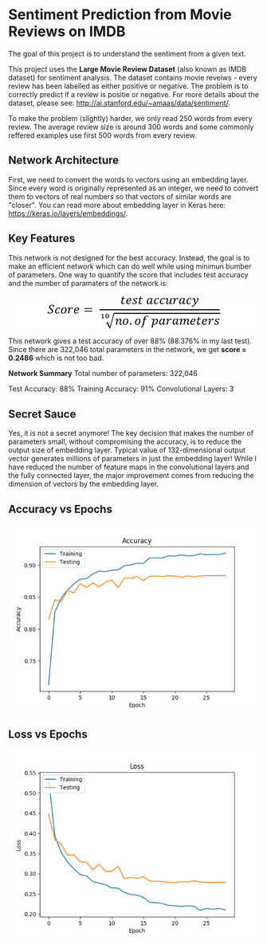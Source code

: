 # Sentiment Prediction from Movie Reviews on IMDB

The goal of this project is to understand the sentiment from a given text.

This project uses the **Large Movie Review Dataset** (also known as IMDB dataset) for sentiment analysis. The dataset contains movie reveiws - every review has been labelled as either positive or negative. The problem is to correctly predict if a review is positie or negative. For more details about the dataset, please see: http://ai.stanford.edu/~amaas/data/sentiment/.

To make the problem (slightly) harder, we only read 250 words from every review. The average review size is around 300 words and some commonly reffered examples use first 500 words from every review.

## Network Architecture

First, we need to convert the words to vectors using an embedding layer. Since every word is originally represented as an integer, we need to convert them to vectors of real numbers so that vectors of similar words are "closer". You can read more about embedding layer in Keras here: https://keras.io/layers/embeddings/.

## Key Features
This network is not designed for the best accuracy. Instead, the goal is to make an efficient network which can do well while using minimun bumber of parameters. One way to quantify the score that includes test accuracy and the number of paramaters of the network is:

![Score equation](https://github.com/Usman-Rafique/sentiment-prediction/blob/master/score.png)

This network gives a test accuracy of over 88% (88.376% in my last test). Since there are 322,046 total parameters in the network, we get **score = 0.2486** which is not too bad.

**Network Summary**
Total number of parameters: 322,046

Test Accuracy: 88%
Training Accuracy: 91%
Convolutional Layers: 3

## Secret Sauce
Yes, it is not a secret anymore! The key decision that makes the number of parameters small, without compromising the accuracy, is to reduce the output size of embedding layer. Typical value of 132-dimensional output vector generates millions of parameters in just the embedding layer! While I have reduced the number of feature maps in the convolutional layers and the fully connected layer, the major improvement comes from reducing the dimension of vectors by the embedding layer.


## Accuracy vs Epochs
![Accuracy Plot](https://github.com/Usman-Rafique/sentiment-prediction/blob/master/CNN_acc.png)

## Loss vs Epochs
![Loss Plot](https://github.com/Usman-Rafique/sentiment-prediction/blob/master/CNN_loss.png)



